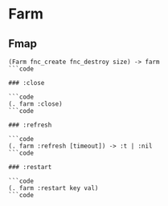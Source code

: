 # Farm

## Fmap

```code
(Farm fnc_create fnc_destroy size) -> farm
```code

### :close

```code
(. farm :close)
```code

### :refresh

```code
(. farm :refresh [timeout]) -> :t | :nil
```code

### :restart

```code
(. farm :restart key val)
```code

